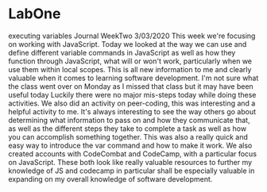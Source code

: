 # LabOne
executing variables
Journal WeekTwo 3/03/2020
This week we're focusing on working with JavaScript. Today we looked at the way we can use and define different variable commands in JavaScript as well as how they function through JavaScript, what will or won't work, particularly when we use them within local scopes. This is all new information to me and clearly valuable when it comes to learning software development. I'm not sure what the class went over on Monday as I missed that class but it may have been useful today Luckily there were no major mis-steps today while doing these activities. We also did an activity on peer-coding, this was interesting and a helpful activity to me. It's always interesting to see the way others go about determining what information to pass on and how they communicate that, as well as the different steps they take to complete a task as well as how you can accomplish something together. This was also a really quick and easy way to introduce the var command and how to make it work. We also created accounts with CodeCombat and CodeCamp, with a particular focus on JavaScript. These both look like really valuable resources to further my knowledge of JS and codecamp in particular shall be especially valuable in expanding on my overall knowledge of software development.
